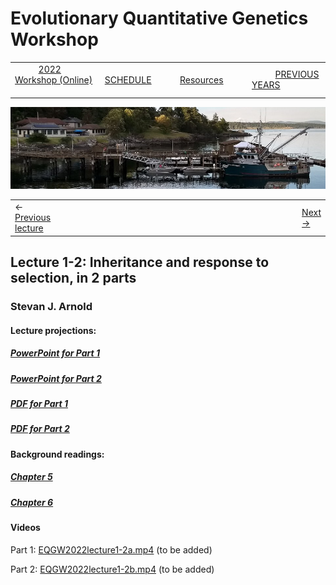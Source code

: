 
# Evolutionary Quantitative Genetics Workshop #

|        |        |        |    |
|--------|---------------------------------------------|--------------------|------------------------------------------|
| &nbsp;&nbsp;&nbsp;&nbsp;&nbsp;&nbsp;&nbsp;&nbsp;&nbsp; [2022 Workshop (Online)](/index.html) &nbsp;&nbsp;&nbsp;&nbsp;&nbsp;&nbsp;&nbsp;&nbsp;&nbsp; | &nbsp;&nbsp;&nbsp;&nbsp;&nbsp;&nbsp;&nbsp;&nbsp;&nbsp;&nbsp;&nbsp;&nbsp; [SCHEDULE](schedule.html) &nbsp;&nbsp;&nbsp;&nbsp;&nbsp;&nbsp;&nbsp;&nbsp;&nbsp; | &nbsp;&nbsp;&nbsp;&nbsp;&nbsp;&nbsp;&nbsp;&nbsp;&nbsp;&nbsp;&nbsp;&nbsp; [Resources](resources.html) &nbsp;&nbsp;&nbsp;&nbsp;&nbsp;&nbsp;&nbsp;&nbsp;&nbsp; | &nbsp;&nbsp;&nbsp;&nbsp;&nbsp;&nbsp;&nbsp;&nbsp;&nbsp; [PREVIOUS YEARS](previous.html) &nbsp;&nbsp;&nbsp;&nbsp;&nbsp;&nbsp; |


<div align="left">
<img src="/media/FHLimage2018b.jpg" alt="FHL waterfront in 2018">
</div>

<table><tr><td>&larr; <a href="lecture1-1.html">Previous lecture</a></td><td width="665">&nbsp;</td><td> <a href="exercise1-1.html">Next &rarr;</a></td></tr></table>
  

## Lecture 1-2: Inheritance and response to selection, in 2 parts ##

### Stevan J. Arnold ###
  
#### Lecture projections: ####
  
##### [PowerPoint for Part 1](https://drive.google.com/file/d/19cqAs6B_RN9otFF1Er-QjH7yXwEvnuS0/view?usp=sharing) #####
##### [PowerPoint for Part 2](https://drive.google.com/file/d/19kB8iuY8LKqas1Y-jtbEWTWre9h1Xs1d/view?usp=sharing) #####

##### [PDF for Part 1](https://drive.google.com/file/d/1aFZKNvKTsR2GTc_jOE99IMPOMXOtP7wM/view?usp=sharing) #####
##### [PDF for Part 2](https://drive.google.com/file/d/1C_ZkvShPYql2ATtIJvrR1gWGrEylTrR3/view?usp=sharing) #####


#### Background readings:  ####

##### [Chapter 5](https://drive.google.com/file/d/1EnXh_InUYDJtP8L7YxaJCZquFDWmcMPU/view?usp=sharing) ####
##### [Chapter 6](https://drive.google.com/file/d/1Yde1m5K6wez8kldeOWm5MsrkQmcbRY6_/view?usp=sharing) ####


#### Videos ####

Part 1: [EQGW2022lecture1-2a.mp4]() (to be added)

Part 2: [EQGW2022lecture1-2b.mp4]() (to be added)

  
